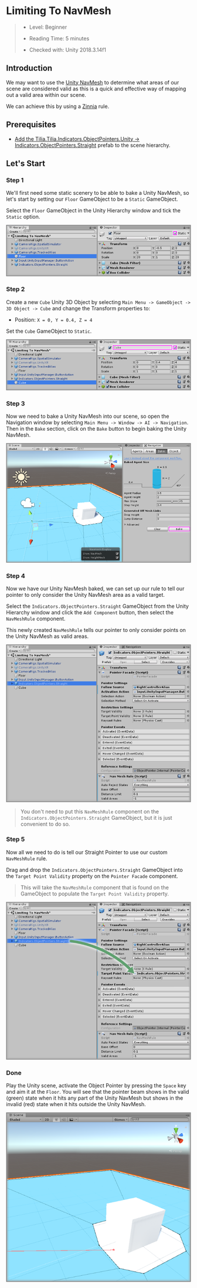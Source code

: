 # Limiting To NavMesh

> * Level: Beginner
>
> * Reading Time: 5 minutes
>
> * Checked with: Unity 2018.3.14f1

## Introduction

We may want to use the [Unity NavMesh] to determine what areas of our scene are considered valid as this is a quick and effective way of mapping out a valid area within our scene.

We can achieve this by using a [Zinnia] rule.

## Prerequisites

* [Add the Tilia.Tilia.Indicators.ObjectPointers.Unity -> Indicators.ObjectPointers.Straight] prefab to the scene hierarchy.

## Let's Start

### Step 1

We'll first need some static scenery to be able to bake a Unity NavMesh, so let's start by setting our `Floor` GameObject to be a `Static` GameObject.

Select the `Floor` GameObject in the Unity Hierarchy window and tick the `Static` option.

![Set Floor To Static](assets/images/SetFloorToStatic.png)

### Step 2

Create a new `Cube` Unity 3D Object by selecting `Main Menu -> GameObject -> 3D Object -> Cube` and change the Transform properties to:

* Position: `X = 0, Y = 0.4, Z = 4`

Set the `Cube` GameObject to `Static`.

![Update Unity Transform Properties](assets/images/UpdateUnityTransformProperties.png)

### Step 3

Now we need to bake a Unity NavMesh into our scene, so open the Navigation window by selecting `Main Menu -> Window -> AI -> Navigation`. Then in the `Bake` section, click on the `Bake` button to begin baking the Unity NavMesh.

![Bake Unity NavMesh](assets/images/BakeUnityNavMesh.png)

### Step 4

Now we have our Unity NavMesh baked, we can set up our rule to tell our pointer to only consider the Unity NavMesh area as a valid target.

Select the `Indicators.ObjectPointers.Straight` GameObject from the Unity Hierarchy window and click the `Add Component` button, then select the `NavMeshRule` component.

This newly created `NavMeshRule` tells our pointer to only consider points on the Unity NavMesh as valid areas.

![Add NavMeshRule To Pointer](assets/images/AddNavMeshRuleToPointer.png)

> You don't need to put this `NavMeshRule` component on the `Indicators.ObjectPointers.Straight` GameObject, but it is just convenient to do so.

### Step 5

Now all we need to do is tell our Straight Pointer to use our custom `NavMeshRule` rule.

Drag and drop the `Indicators.ObjectPointers.Straight` GameObject into the `Target Point Validity` property on the `Pointer Facade` component.

> This will take the `NavMeshRule` component that is found on the GameObject to populate the `Target Point Validity` property.

![Drag And Drop Object Pointer Onto Target Point Validity](assets/images/DragAndDropObjectPointerOntoTargetPointValidity.png)

### Done

Play the Unity scene, activate the Object Pointer by pressing the `Space` key and aim it at the `Floor`. You will see that the pointer beam shows in the valid (green) state when it hits any part of the Unity NavMesh but shows in the invalid (red) state when it hits outside the Unity NavMesh.

![Pointer Outside Unity NavMesh](assets/images/PointerOutsideUnityNavMesh.png)

[Unity NavMesh]: https://docs.unity3d.com/ScriptReference/AI.NavMesh.html
[Zinnia]: https://github.com/ExtendRealityLtd/Zinnia.Unity
[Add the Tilia.Tilia.Indicators.ObjectPointers.Unity -> Indicators.ObjectPointers.Straight]: ../AddingAStraightPointer/README.md